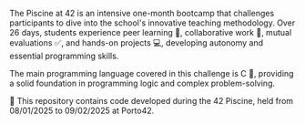 The Piscine at 42 is an intensive one-month bootcamp that challenges participants to dive into the school's innovative teaching methodology. Over 26 days, students experience peer learning 👥, collaborative work 🤝, mutual evaluations ✅, and hands-on projects 💻, developing autonomy and essential programming skills.

The main programming language covered in this challenge is C 🔵, providing a solid foundation in programming logic and complex problem-solving.

📂 This repository contains code developed during the 42 Piscine, held from 08/01/2025 to 09/02/2025 at Porto42.
